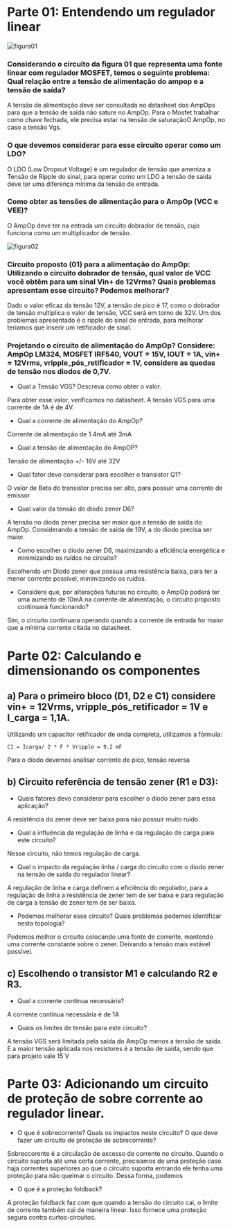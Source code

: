 # Parte 01: Entendendo um regulador linear # 


![figura01]()

### Considerando o circuito da figura 01 que representa uma fonte linear com regulador MOSFET, temos o seguinte problema: Qual relação entre a tensão de alimentação do ampop e a tensão de saída?

A tensão de alimentação deve ser consultada no datasheet dos AmpOps para que a tensão de saída não sature no AmpOp. Para o Mosfet trabalhar como chave fechada, ele precisa estar na tensão de saturaçãoO AmpOp, no caso a tensão Vgs.

### O que devemos considerar para esse circuito operar como um LDO? 

O LDO (Low Dropout Voltage) é um regulador de tensão que ameniza a Tensão de Ripple do sinal, para operar como um LDO a tensão de saída deve ter uma diferença mínima da tensão de entrada.

### Como obter as tensões de alimentação para o AmpOp (VCC e VEE)?

O AmpOp deve ter na entrada um circuito dobrador de tensão, cujo funciona como um multiplicador de tensão.

![figura02]()

### Circuito proposto (01) para a alimentação do AmpOp: Utilizando o circuito dobrador de tensão, qual valor de VCC você obtêm para um sinal Vin+ de 12Vrms? Quais problemas apresentam esse circuito? Podemos melhorar?

Dado o valor eficaz da tensão 12V, a tensão de pico é 17, como o dobrador de tensão multiplica o valor de tensão, VCC será em torno de 32V. 
Um dos problemas apresentado é o ripple do sinal de entrada, para melhorar teriamos que inserir um retificador de sinal.


### Projetando o circuito de alimentação do AmpOp? Considere: AmpOp LM324, MOSFET IRF540, VOUT = 15V, IOUT = 1A, vin+ = 12Vrms, vripple_pós_retificador = 1V, considere as quedas de tensão nos diodos de 0,7V.

+ Qual a Tensão VGS? Descreva como obter o valor.

Para obter esse valor, verificamos no datasheet. A tensão VGS para uma corrente de 1A é de 4V.

+ Qual a corrente de alimentação do AmpOp?

Corrente de alimentação de 1.4mA até 3mA

+ Qual a tensão de alimentação do AmpOP?

Tensão de alimentação  +/- 16V  até 32V

+ Qual fator devo considerar para escolher o transistor Q1?

O valor de Beta do transistor precisa ser alto, para possuir uma corrente de emissor


+ Qual valor da tensão do diodo zener D6?

A tensão no diodo zener precisa ser maior que a tensão de saída do AmpOp. Considerando a tensão de saída de 19V, a do diodo precisa ser maior.


+ Como escolher o diodo zener D6, maximizando a eficiência energética e minimizando os ruídos no circuito?

Escolhendo um Diodo zener que possua uma resistência baixa, para ter a menor corrente possível, minimizando os ruídos.


+ Considere que, por alterações futuras no circuito, o AmpOp poderá ter uma aumento de 10mA na corrente de alimentação, o circuito proposto continuará
funcionando?

Sim, o circuito continuara operando quando a corrente de entrada for maior que a mínima corrente citada no datasheet.

# Parte 02: Calculando e dimensionando os componentes

## a) Para o primeiro bloco (D1, D2 e C1) considere vin+ = 12Vrms, vripple_pós_retificador = 1V e I_carga = 1,1A. 

Utilizando um capacitor retificador de onda completa, utilizamos a fórmula:

```
C1 = Icarga/ 2 * F * Vripple = 9.2 mF
```
Para o díodo devemos analisar corrente de pico, tensão reversa

## b) Circuito referência de tensão zener (R1 e D3):

+ Quais fatores devo considerar para escolher o diodo zener para essa aplicação?

A resistência do zener deve ser baixa para não possuir muito ruído.

+ Qual a influência da regulação de linha e da regulação de carga para este circuito?

Nesse circuito, não temos regulação de carga.

+ Qual o impacto da regulação linha / carga do circuito com o diodo zener na tensão de saída do regulador linear?

A regulação de linha e carga definem a eficiência do regulador, para a regulação de linha a resistência de zener tem de ser baixa e para regulação de carga a tensão de zener tem de ser baixa.

+ Podemos melhorar esse circuito? Quais problemas podemos identificar nesta topologia?

Podemos melhor o circuito colocando uma fonte de corrente, mantendo uma corrente constante sobre o zener. Deixando a tensão mais estável possível.


## c) Escolhendo o transistor M1 e calculando R2 e R3.

+ Qual a corrente contínua necessária?

A corrente contínua necessária é de 1A

+ Quais os limites de tensão para este circuito?

A tensão VGS será limitada pela saída do AmpOp menos a tensão de saída. E a maior tensão aplicada nos resistores é a tensão de saída, sendo que para projeto vale 15 V



# Parte 03: Adicionando um circuito de proteção de sobre corrente ao regulador linear.



+ O que é sobrecorrente? Quais os impactos neste circuito? O que deve fazer um circuito de proteção de sobrecorrente? 

Sobreccorente é a circulação de excesso de corrente no circuito. Quando o circuito suporta até uma certa corrente, precisamos de uma proteção caso haja correntes superiores ao que o circuito suporta entrando ele tenha uma proteção para não queimar o circuito. Dessa forma, podemos 

+ O que é a proteção foldback?

A proteção foldback faz com que quando a tensão do circuito cai, o limite de corrente também cai de maneira linear. Isso fornece uma proteção segura contra curtos-circuitos.


